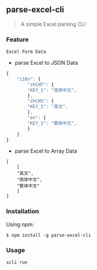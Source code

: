 ## parse-excel-cli

> A simple Excel parsing CLI

### Feature
```
Excel Form Data

```

- parse Excel to JSON Data

```javascript
{
    "i18n": {
        "zhCHT": {
        "KEY_1": "简体中文",
        },
        "zhCHS": {
        "KEY_1": "英文",
        },
        "en": {
        "KEY_1": "繁体中文",
        }
    }
}
```

- parse Excel to Array Data
```
[
    [
    "英文",
    "简体中文",
    "繁体中文"
    ]
]
```

### Installation

Using npm:

```
$ npm install -g parse-excel-cli
```

### Usage

```
xcli run
```

